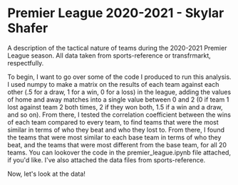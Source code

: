 # Premier League 2020-2021 - Skylar Shafer
A description of the tactical nature of teams during the 2020-2021 Premier League season. All data taken from sports-reference or transfrmarkt, respectfully. 

To begin, I want to go over some of the code I produced to run this analysis. I used numpy to make a matrix on the results of each team against each other (.5 for a draw, 1 for a win, 0 for a loss) in the league, adding the values of home and away matches into a single value between 0 and 2 (0 if team 1 lost against team 2 both times, 2 if they won both, 1.5 if a win and a draw, and so on). From there, I tested the correlation coefficient between the wins of each team compared to every team, to find teams that were the most similar in terms of who they beat and who they lost to. From there, I found the teams that were most similar to each base team in terms of who they beat, and the teams that were most different from the base team, for all 20 teams. You can lookover the code in the premier_league.ipynb file attached, if you'd like. I've also attached the data files from sports-reference.

Now, let's look at the data!
